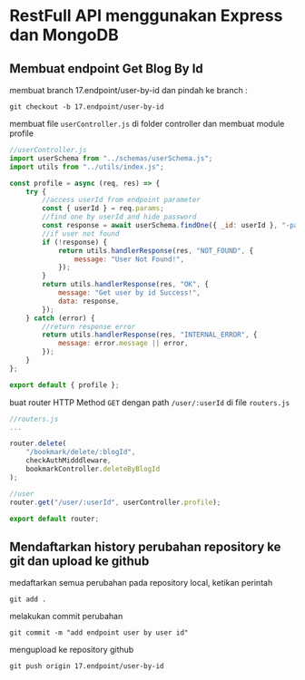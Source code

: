 # RestFull API menggunakan Express dan MongoDB

## Membuat endpoint Get Blog By Id

membuat branch 17.endpoint/user-by-id dan pindah ke branch :

```console
git checkout -b 17.endpoint/user-by-id
```

membuat file `userController.js` di folder controller dan membuat module profile

```js
//userController.js
import userSchema from "../schemas/userSchema.js";
import utils from "../utils/index.js";

const profile = async (req, res) => {
    try {
        //access userId from endpoint parameter
        const { userId } = req.params;
        //find one by userId and hide password
        const response = await userSchema.findOne({ _id: userId }, "-password");
        //if user not found
        if (!response) {
            return utils.handlerResponse(res, "NOT_FOUND", {
                message: "User Not Found!",
            });
        }
        return utils.handlerResponse(res, "OK", {
            message: "Get user by id Success!",
            data: response,
        });
    } catch (error) {
        //return response error
        return utils.handlerResponse(res, "INTERNAL_ERROR", {
            message: error.message || error,
        });
    }
};

export default { profile };
```

buat router HTTP Method `GET` dengan path `/user/:userId` di file `routers.js`

```js
//routers.js
...

router.delete(
    "/bookmark/delete/:blogId",
    checkAuthMidddleware,
    bookmarkController.deleteByBlogId
);

//user
router.get("/user/:userId", userController.profile);

export default router;

```

## Mendaftarkan history perubahan repository ke git dan upload ke github

medaftarkan semua perubahan pada repository local, ketikan perintah

```console
git add .
```

melakukan commit perubahan

```console
git commit -m "add endpoint user by user id"
```

mengupload ke repository github

```console
git push origin 17.endpoint/user-by-id
```
